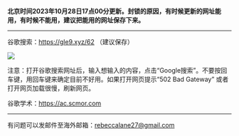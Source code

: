 **北京时间2023年10月28日17点00分更新。封锁的原因，有时候更新的网址能用，有时候不能用，建议把能用的网址保存下来。** 

***

谷歌搜索：https://gle9.xyz/62 （建议保存）

![](https://fastly.jsdelivr.net/gh/Alvin9999/pac2/softimag/google.png)

注意：打开谷歌搜索网址后，输入想输入的内容，点击“Google搜索”。不要按回车键，用回车键来确定目前不好用。如果打开网页提示“502 Bad Gateway” 或者打开网页加载很慢，刷新网页。

谷歌学术：https://ac.scmor.com

***

有问题可以发邮件至海外邮箱：rebeccalane27@gmail.com